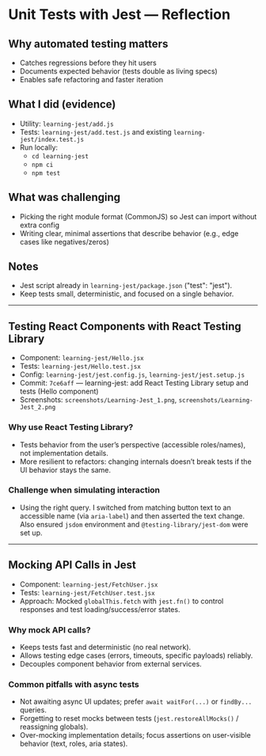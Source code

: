 # Unit Tests with Jest — Reflection

## Why automated testing matters
- Catches regressions before they hit users
- Documents expected behavior (tests double as living specs)
- Enables safe refactoring and faster iteration

## What I did (evidence)
- Utility: `learning-jest/add.js`
- Tests: `learning-jest/add.test.js` and existing `learning-jest/index.test.js`
- Run locally:
  - `cd learning-jest`
  - `npm ci`
  - `npm test`

## What was challenging
- Picking the right module format (CommonJS) so Jest can import without extra config
- Writing clear, minimal assertions that describe behavior (e.g., edge cases like negatives/zeros)

## Notes
- Jest script already in `learning-jest/package.json` ("test": "jest").
- Keep tests small, deterministic, and focused on a single behavior.

---

## Testing React Components with React Testing Library

- Component: `learning-jest/Hello.jsx`
- Tests: `learning-jest/Hello.test.jsx`
- Config: `learning-jest/jest.config.js`, `learning-jest/jest.setup.js`
- Commit: `7ce6aff` — learning-jest: add React Testing Library setup and tests (Hello component)
- Screenshots: `screenshots/Learning-Jest_1.png`, `screenshots/Learning-Jest_2.png`

### Why use React Testing Library?
- Tests behavior from the user’s perspective (accessible roles/names), not implementation details.
- More resilient to refactors: changing internals doesn’t break tests if the UI behavior stays the same.

### Challenge when simulating interaction
- Using the right query. I switched from matching button text to an accessible name (via `aria-label`) and then asserted the text change. Also ensured `jsdom` environment and `@testing-library/jest-dom` were set up.

---

## Mocking API Calls in Jest

- Component: `learning-jest/FetchUser.jsx`
- Tests: `learning-jest/FetchUser.test.jsx`
- Approach: Mocked `globalThis.fetch` with `jest.fn()` to control responses and test loading/success/error states.

### Why mock API calls?
- Keeps tests fast and deterministic (no real network).
- Allows testing edge cases (errors, timeouts, specific payloads) reliably.
- Decouples component behavior from external services.

### Common pitfalls with async tests
- Not awaiting async UI updates; prefer `await waitFor(...)` or `findBy...` queries.
- Forgetting to reset mocks between tests (`jest.restoreAllMocks()` / reassigning globals).
- Over-mocking implementation details; focus assertions on user-visible behavior (text, roles, aria states).
